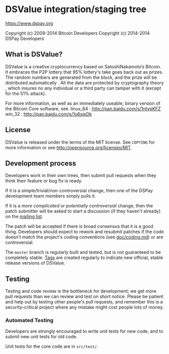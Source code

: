 DSValue integration/staging tree
=====================================

https://www.dspay.org



Copyright (c) 2009-2014 Bitcoin Developers
Copyright (c) 2014-2014 DSPay Developers

What is DSValue?
----------------

DSValue  is  a  creative  cryptocurrency  based  on  SatoshiNakamoto’s Bitcoin. 
It embraces the P2P lottery that 95% lottery's take goes back out as prizes. 
The random numbers  are  generated  from the block, and the prize will be 
distributed  automatically .  All  the  data  are  protected  by cryptography 
theory ,  which insures no any individual or a third party can tamper with 
it (except for the 51% attack).

For more information, as well as an immediately useable, binary version of
the Bitcoin Core software, see :linux_64 : http://pan.baidu.com/s/1ntypKFZ 
win_32 : http://pan.baidu.com/s/1o6sieDk

License
-------

DSValue is released under the terms of the MIT license. See `COPYING` for more
information or see http://opensource.org/licenses/MIT.

Development process
-------------------

Developers work in their own trees, then submit pull requests when they think
their feature or bug fix is ready.

If it is a simple/trivial/non-controversial change, then one of the DSPay
development team members simply pulls it.

If it is a *more complicated or potentially controversial* change, then the patch
submitter will be asked to start a discussion (if they haven't already) on the
[mailing list](http://sourceforge.net/mailarchive/forum.php?forum_name=bitcoin-development).

The patch will be accepted if there is broad consensus that it is a good thing.
Developers should expect to rework and resubmit patches if the code doesn't
match the project's coding conventions (see [doc/coding.md](doc/coding.md)) or are
controversial.

The `master` branch is regularly built and tested, but is not guaranteed to be
completely stable. [Tags](https://github.com/bitcoin/bitcoin/tags) are created
regularly to indicate new official, stable release versions of DSValue.

Testing
-------

Testing and code review is the bottleneck for development; we get more pull
requests than we can review and test on short notice. Please be patient and help out by testing
other people's pull requests, and remember this is a security-critical project where any mistake might cost people
lots of money.

### Automated Testing

Developers are strongly encouraged to write unit tests for new code, and to
submit new unit tests for old code.

Unit tests for the core code are in `src/test/`.
